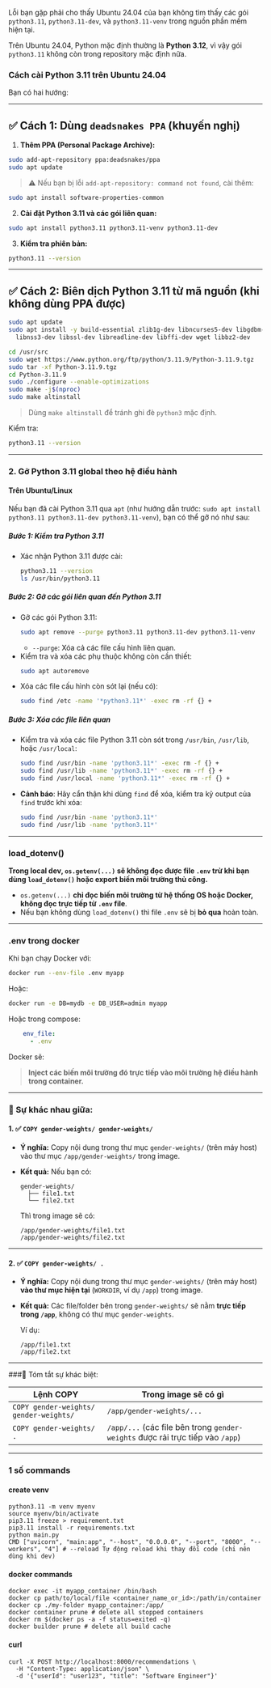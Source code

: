 Lỗi bạn gặp phải cho thấy Ubuntu 24.04 của bạn không tìm thấy các gói `python3.11`, `python3.11-dev`, và `python3.11-venv` trong nguồn phần mềm hiện tại.

Trên Ubuntu 24.04, Python mặc định thường là **Python 3.12**, vì vậy gói `python3.11` không còn trong repository mặc định nữa.

### Cách cài Python 3.11 trên Ubuntu 24.04

Bạn có hai hướng:

---

## ✅ **Cách 1: Dùng `deadsnakes PPA` (khuyến nghị)**

1. **Thêm PPA (Personal Package Archive):**

```bash
sudo add-apt-repository ppa:deadsnakes/ppa
sudo apt update
```

> ⚠️ Nếu bạn bị lỗi `add-apt-repository: command not found`, cài thêm:

```bash
sudo apt install software-properties-common
```

2. **Cài đặt Python 3.11 và các gói liên quan:**

```bash
sudo apt install python3.11 python3.11-venv python3.11-dev
```

3. **Kiểm tra phiên bản:**

```bash
python3.11 --version
```

---

## ✅ **Cách 2: Biên dịch Python 3.11 từ mã nguồn (khi không dùng PPA được)**

```bash
sudo apt update
sudo apt install -y build-essential zlib1g-dev libncurses5-dev libgdbm-dev \
  libnss3-dev libssl-dev libreadline-dev libffi-dev wget libbz2-dev

cd /usr/src
sudo wget https://www.python.org/ftp/python/3.11.9/Python-3.11.9.tgz
sudo tar -xf Python-3.11.9.tgz
cd Python-3.11.9
sudo ./configure --enable-optimizations
sudo make -j$(nproc)
sudo make altinstall
```

> Dùng `make altinstall` để tránh ghi đè `python3` mặc định.

Kiểm tra:

```bash
python3.11 --version
```

---

### 2. **Gỡ Python 3.11 global theo hệ điều hành**

#### **Trên Ubuntu/Linux**
Nếu bạn đã cài Python 3.11 qua `apt` (như hướng dẫn trước: `sudo apt install python3.11 python3.11-dev python3.11-venv`), bạn có thể gỡ nó như sau:

##### **Bước 1: Kiểm tra Python 3.11**
- Xác nhận Python 3.11 được cài:
  ```bash
  python3.11 --version
  ls /usr/bin/python3.11
  ```

##### **Bước 2: Gỡ các gói liên quan đến Python 3.11**
- Gỡ các gói Python 3.11:
  ```bash
  sudo apt remove --purge python3.11 python3.11-dev python3.11-venv
  ```
  - `--purge`: Xóa cả các file cấu hình liên quan.
- Kiểm tra và xóa các phụ thuộc không còn cần thiết:
  ```bash
  sudo apt autoremove
  ```
- Xóa các file cấu hình còn sót lại (nếu có):
  ```bash
  sudo find /etc -name '*python3.11*' -exec rm -rf {} +
  ```

##### **Bước 3: Xóa các file liên quan**
- Kiểm tra và xóa các file Python 3.11 còn sót trong `/usr/bin`, `/usr/lib`, hoặc `/usr/local`:
  ```bash
  sudo find /usr/bin -name 'python3.11*' -exec rm -f {} +
  sudo find /usr/lib -name 'python3.11*' -exec rm -rf {} +
  sudo find /usr/local -name 'python3.11*' -exec rm -rf {} +
  ```
- **Cảnh báo**: Hãy cẩn thận khi dùng `find` để xóa, kiểm tra kỹ output của `find` trước khi xóa:
  ```bash
  sudo find /usr/bin -name 'python3.11*'
  sudo find /usr/lib -name 'python3.11*'
  ```
---

### load_dotenv()


**Trong local dev, `os.getenv(...)` sẽ không đọc được file `.env` trừ khi bạn dùng `load_dotenv()` hoặc export biến môi trường thủ công.**

* `os.getenv(...)` **chỉ đọc biến môi trường từ hệ thống OS hoặc Docker, không đọc trực tiếp từ `.env` file**.
* Nếu bạn không dùng `load_dotenv()` thì file `.env` sẽ bị **bỏ qua** hoàn toàn.

---

### .env trong docker

Khi bạn chạy Docker với:

```bash
docker run --env-file .env myapp
```

Hoặc:

```bash
docker run -e DB=mydb -e DB_USER=admin myapp
```

Hoặc trong compose:
```yaml
    env_file:
      - .env
```


Docker sẽ:

> **Inject các biến môi trường đó trực tiếp vào môi trường hệ điều hành trong container.**

--- 

### 🧠 Sự khác nhau giữa:

#### 1. ✅ `COPY gender-weights/ gender-weights/`

* **Ý nghĩa:** Copy nội dung trong thư mục `gender-weights/` (trên máy host) vào thư mục `/app/gender-weights/` trong image.
* **Kết quả:**
  Nếu bạn có:

  ```
  gender-weights/
    ├── file1.txt
    └── file2.txt
  ```

  Thì trong image sẽ có:

  ```
  /app/gender-weights/file1.txt
  /app/gender-weights/file2.txt
  ```

---

#### 2. ✅ `COPY gender-weights/ .`

* **Ý nghĩa:** Copy nội dung trong thư mục `gender-weights/` (trên máy host) **vào thư mục hiện tại** (`WORKDIR`, ví dụ `/app`) trong image.
* **Kết quả:**
  Các file/folder bên trong `gender-weights/` sẽ nằm **trực tiếp trong `/app`**, không có thư mục `gender-weights`.

  Ví dụ:

  ```
  /app/file1.txt
  /app/file2.txt
  ```

---

###🧾 Tóm tắt sự khác biệt:

| Lệnh COPY                              | Trong image sẽ có gì                                                           |
| -------------------------------------- | ------------------------------------------------------------------------------ |
| `COPY gender-weights/ gender-weights/` | `/app/gender-weights/...`                                                      |
| `COPY gender-weights/ .`               | `/app/...` (các file bên trong `gender-weights` được rải trực tiếp vào `/app`) |


---
### 1 số commands
#### create venv
```shell
python3.11 -m venv myenv
source myenv/bin/activate
pip3.11 freeze > requirement.txt
pip3.11 install -r requirements.txt
python main.py
CMD ["uvicorn", "main:app", "--host", "0.0.0.0", "--port", "8000", "--workers", "4"] # --reload	Tự động reload khi thay đổi code (chỉ nên dùng khi dev)
```

#### docker commands
```shell
docker exec -it myapp_container /bin/bash
docker cp path/to/local/file <container_name_or_id>:/path/in/container
docker cp ./my-folder myapp_container:/app/
docker container prune # delete all stopped containers
docker rm $(docker ps -a -f status=exited -q)
docker builder prune # delete all build cache 

```

#### curl
```shell
curl -X POST http://localhost:8000/recommendations \
  -H "Content-Type: application/json" \
  -d '{"userId": "user123", "title": "Software Engineer"}'

```
